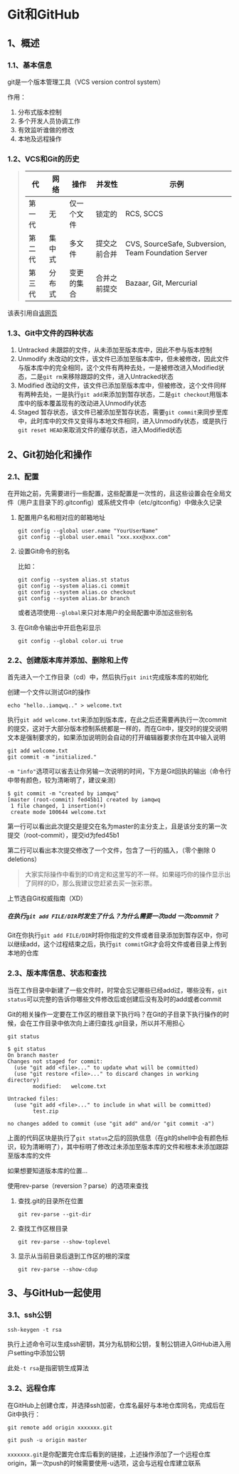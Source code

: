 # Git和GitHub

## 1、概述

### 1.1、基本信息

git是一个版本管理工具（VCS version control system）

作用：

1. 分布式版本控制
2. 多个开发人员协调工作
3. 有效监听谁做的修改
4. 本地及远程操作



### 1.2、VCS和Git的历史

> | 代     | 网络   | 操作       | 并发性       | 示例                                                |
> | ------ | ------ | ---------- | ------------ | --------------------------------------------------- |
> | 第一代 | 无     | 仅一个文件 | 锁定的       | RCS, SCCS                                           |
> | 第二代 | 集中式 | 多文件     | 提交之前合并 | CVS, SourceSafe, Subversion, Team Foundation Server |
> | 第三代 | 分布式 | 变更的集合 | 合并之前提交 | Bazaar, Git, Mercurial                              |

该表引用自[该网页](https://blog.csdn.net/ZCShouCSDN/article/details/100590313)



### 1.3、Git中文件的四种状态

1. Untracked 未跟踪的文件，从未添加至版本库中，因此不参与版本控制
2. Unmodify 未改动的文件，该文件已添加至版本库中，但未被修改，因此文件与版本库中的完全相同，这个文件有两种去处，一是被修改进入Modified状态，二是`git rm`来移除跟踪的文件，进入Untracked状态
3. Modified 改动的文件，该文件已添加至版本库中，但被修改，这个文件同样有两种去处，一是执行`git add`来添加到暂存状态，二是`git checkout`用版本库中的版本覆盖现有的改动进入Unmodify状态
4. Staged 暂存状态，该文件已被添加至暂存状态，需要`git commit`来同步至库中，此时库中的文件又变得与本地文件相同，进入Unmodify状态，或是执行`git reset HEAD`来取消文件的缓存状态，进入Modified状态





## 2、Git初始化和操作

### 2.1、配置

在开始之前，先需要进行一些配置，这些配置是一次性的，且这些设置会在全局文件（用户主目录下的.gitconfig）或系统文件中（etc/gitconfig）中做永久记录

1. 配置用户名和相对应的邮箱地址

   ```git
   git config --global user.name "YourUserName"
   git config --global user.email "xxx.xxx@xxx.com"
   ```

2. 设置Git命令的别名

   比如：

   ```git
   git config --system alias.st status
   git config --system alias.ci commit
   git config --system alias.co checkout
   git config --system alias.br branch
   ```

   或者选项使用`--global`来只对本用户的全局配置中添加这些别名

3. 在Git命令输出中开启色彩显示

   ```
   git config --global color.ui true
   ```



### 2.2、创建版本库并添加、删除和上传

首先进入一个工作目录（cd）中，然后执行`git init`完成版本库的初始化

创建一个文件以测试Git的操作

```git
echo "hello..iamqwq.." > welcome.txt
```

执行`git add welcome.txt`来添加到版本库，在此之后还需要再执行一次commit的提交，这对于大部分版本控制系统都是一样的，而在Git中，提交时的提交说明文本是强制要求的，如果添加说明则会自动的打开编辑器要求你在其中输入说明

```git
git add welcome.txt
git commit -m "initialized."
```

`-m "info"`选项可以省去让你另输一次说明的时间，下方是Git回执的输出（命令行中带有颜色，较为清晰明了，建议亲测）

```git
$ git commit -m "created by iamqwq"
[master (root-commit) fed45b1] created by iamqwq
 1 file changed, 1 insertion(+)
 create mode 100644 welcome.txt
```

第一行可以看出此次提交是提交在名为master的主分支上，且是该分支的第一次提交（root-commit），提交id为fed45b1

第二行可以看出本次提交修改了一个文件，包含了一行的插入，（零个删除 0 deletions）

> 大家实际操作中看到的ID肯定和这里写的不一样。如果碰巧你的操作显示出了同样的ID，那么我建议您赶紧去买一张彩票。

上节选自Git权威指南（XD）



##### 在执行`git add FILE/DIR`时发生了什么？为什么需要一次add 一次commit？

Git在你执行`git add FILE/DIR`时将你指定的文件或者目录添加到暂存区中，你可以继续add，这个过程结束之后，执行`git commit`Git才会将文件或者目录上传到本地的仓库





### 2.3、版本库信息、状态和查找

当在工作目录中新建了一些文件时，时常会忘记哪些已经add过，哪些没有，`git status`可以完整的告诉你哪些文件修改后或创建后没有及时的add或者commit

Git的相关操作一定要在工作区的根目录下执行吗？在Git的子目录下执行操作的时候，会在工作目录中依次向上递归查找.git目录，所以并不用担心

```git
git status
```

```git
$ git status
On branch master
Changes not staged for commit:
  (use "git add <file>..." to update what will be committed)
  (use "git restore <file>..." to discard changes in working directory)
        modified:   welcome.txt

Untracked files:
  (use "git add <file>..." to include in what will be committed)
        test.zip

no changes added to commit (use "git add" and/or "git commit -a")
```

上面的代码区块是执行了`git status`之后的回执信息（在git的shell中会有颜色标识，较为清晰明了），其中标明了修改过未添加至版本库的文件和根本未添加跟踪至版本库的文件



如果想要知道版本库的位置...

使用rev-parse（reversion？parse）的选项来查找

1. 查找.git的目录所在位置

   ```git
   git rev-parse --git-dir
   ```

2. 查找工作区根目录

   ```git
   git rev-parse --show-toplevel
   ```

3. 显示从当前目录后退到工作区的根的深度

   ```git
   git rev-parse --show-cdup
   ```






## 3、与GitHub一起使用

### 3.1、ssh公钥

```git
ssh-keygen -t rsa
```

执行上述命令可以生成ssh密钥，其分为私钥和公钥，复制公钥进入GitHub进入用户setting中添加公钥

此处`-t rsa`是指密钥生成算法



### 3.2、远程仓库

在GitHub上创建仓库，并选择ssh加密，仓库名最好与本地仓库同名，完成后在Git中执行：

```git
git remote add origin xxxxxxx.git
```

```git
git push -u origin master
```

`xxxxxxx.git`是你配置完仓库后看到的链接，上述操作添加了一个远程仓库origin，第一次push的时候需要使用-u选项，这会与远程仓库建立联系

